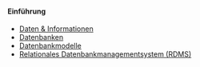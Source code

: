 #### Einführung

- [Daten & Informationen](daten_und_informationen.md)
- [Datenbanken](datenbanken.md)
- [Datenbankmodelle](dbmodellierung.md)
- [Relationales Datenbankmanagementsystem (RDMS)](rdbms.md)

